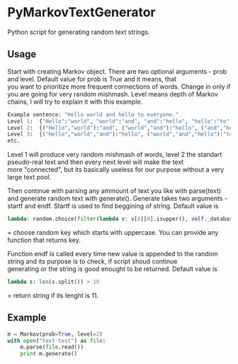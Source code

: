 PyMarkovTextGenerator
=====================

Python script for generating random text strings.


Usage
-----

Start with creating Markov object. There are two optional arguments - prob and level. Default value for prob is True and it means, that  
you want to prioritize more frequent connections of words. Change in only if you are going for very random mishmash.
Level means depth of Markov chains, I will try to explain it with this example.

```python
Example sentence: "Hello world and hello to everyone."
Level 1:  {"Hello":"world", "world":"and", "and":"hello", "hello":"to", "to":"everyone."}
Level 2:  {("Hello","world"):"and", ("world","and"):"hello", ("and","hello"):"to", ("hello","to"):"everyone"}
Level 3:  {("Hello","world","and"):"hello", ("world","and","hello"):"to", ("and","hello","to"):"everyone"}
etc.
```

Level 1 will produce very random mishmash of words, level 2 the standart pseudo-real text and then every next level will make the text  
more "connected", but its basically useless for our purpose without a very large text pool.  

Then continue with parsing any ammount of text you like with parse(text) and generate random text with generate().
Generate takes two arguments - startf and endf. Startf is used to find beggining of string. Default value is 
```python
lambda: random.choice(filter(lambda v: v[0][0].isupper(), self._database))
```
= choose random key which starts with uppercase. You can provide any function that returns key.

Function endf is called every time new value is appended to the random string and its purpose is to check, if script shoud continue  
generating or the string is good enought to be returned. Default value is
```python
lambda s: len(s.split()) > 10
```
= return string if its lenght is 11.

Example
-------
```python
m = Markov(prob=True, level=2)
with open("text-test") as file:
    m.parse(file.read())
    print m.generate()
```
